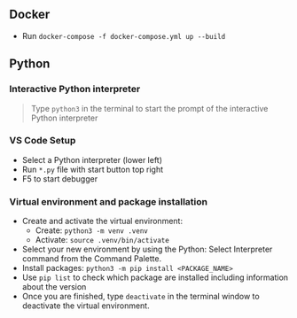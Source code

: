 ## Docker

- Run `docker-compose -f docker-compose.yml up --build`

## Python

### Interactive Python interpreter

> Type `python3` in the terminal to start the prompt of the interactive Python interpreter

### VS Code Setup

- Select a Python interpreter (lower left)
- Run `*.py` file with start button top right
- F5 to start debugger

### Virtual environment and package installation

- Create and activate the virtual environment:
  - Create: `python3 -m venv .venv`
  - Activate: `source .venv/bin/activate`
- Select your new environment by using the Python: Select Interpreter command from the Command Palette.
- Install packages: `python3 -m pip install <PACKAGE_NAME>`
- Use `pip list` to check which package are installed including information about the version
- Once you are finished, type `deactivate` in the terminal window to deactivate the virtual environment.
